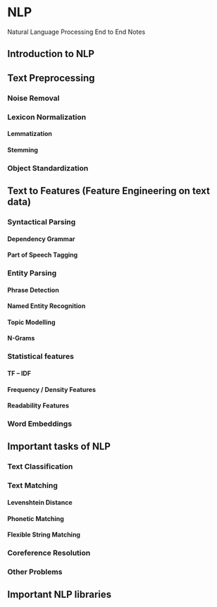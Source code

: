 # NLP
Natural Language Processing End to End Notes

## Introduction to NLP
## Text Preprocessing
### Noise Removal
### Lexicon Normalization
#### Lemmatization
#### Stemming
### Object Standardization
## Text to Features (Feature Engineering on text data)
### Syntactical Parsing
#### Dependency Grammar
#### Part of Speech Tagging
### Entity Parsing
#### Phrase Detection
#### Named Entity Recognition
#### Topic Modelling
#### N-Grams
### Statistical features
#### TF – IDF
#### Frequency / Density Features
#### Readability Features
### Word Embeddings
## Important tasks of NLP
### Text Classification
### Text Matching
#### Levenshtein Distance
#### Phonetic Matching
#### Flexible String Matching
### Coreference Resolution
### Other Problems
## Important NLP libraries
